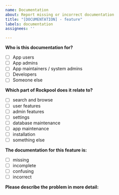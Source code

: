 ```yaml
---
name: Documentation
about: Report missing or incorrect documentation
title: "[DOCUMENTATION] - feature"
labels: documentation
assignees: ''

---
```


**Who is this documentation for?**
- [ ] App users
- [ ] App admins
- [ ] App maintainers / system admins
- [ ] Developers
- [ ] Someone else

**Which part of Rockpool does it relate to?**

- [ ] search and browse
- [ ] user features
- [ ] admin features
- [ ] settings
- [ ] database maintenance
- [ ] app maintenance
- [ ] installation
- [ ] something else

**The documentation for this feature is:**
- [ ] missing
- [ ] incomplete
- [ ] confusing
- [ ] incorrect

**Please describe the problem in more detail:**
